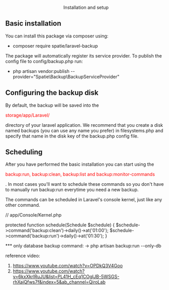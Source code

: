 <p align="center">Installation and setup</p>


## Basic installation

You can install this package via composer using:

- composer require spatie/laravel-backup


The package will automatically register its service provider. To publish the config file to config/backup.php run:
- php artisan vendor:publish --provider="Spatie\Backup\BackupServiceProvider"

## Configuring the backup disk

By default, the backup will be saved into the <p style="color:red;">storage/app/Laravel/</p> directory of your laravel application. We recommend that you create a disk named backups (you can use any name you prefer) in filesystems.php and specify that name in the disk key of the backup.php config file.

## Scheduling

After you have performed the basic installation you can start using the <p style="color:red;">backup:run, backup:clean, backup:list and backup:monitor-commands</p>. In most cases you'll want to schedule these commands so you don't have to manually run backup:run everytime you need a new backup.

The commands can be scheduled in Laravel's console kernel, just like any other command.

// app/Console/Kernel.php

protected function schedule(Schedule $schedule)
{
   $schedule->command('backup:clean')->daily()->at('01:00');
   $schedule->command('backup:run')->daily()->at('01:30');
}



*** only database backup command:
-> php artisan backup:run --only-db


reference video:
1. https://www.youtube.com/watch?v=OPDkQ3V4Goo
2. https://www.youtube.com/watch?v=6kxXkrlRuJU&list=PL41H_cEq1COgIJB-5WSGS-rhXajQfws7f&index=5&ab_channel=QiroLab

